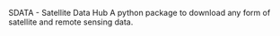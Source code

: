 SDATA - Satellite Data Hub
A python package to download any form of satellite and remote sensing data.
